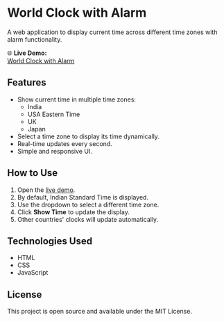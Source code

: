 # World Clock with Alarm

A web application to display current time across different time zones with alarm functionality.

🌐 **Live Demo:**  
[World Clock with Alarm](https://rk-virus.github.io/World-Clock-with-Alarm/)

## Features
- Show current time in multiple time zones:
  - India
  - USA Eastern Time
  - UK
  - Japan
- Select a time zone to display its time dynamically.
- Real-time updates every second.
- Simple and responsive UI.

## How to Use
1. Open the [live demo](https://rk-virus.github.io/World-Clock-with-Alarm/).
2. By default, Indian Standard Time is displayed.
3. Use the dropdown to select a different time zone.
4. Click **Show Time** to update the display.
5. Other countries' clocks will update automatically.

## Technologies Used
- HTML
- CSS
- JavaScript

## License
This project is open source and available under the MIT License.
